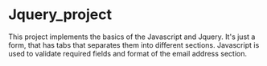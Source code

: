 # Jquery_project
This project implements the basics of the Javascript and Jquery. It's just a form, that has tabs that separates them into different sections. Javascript is used to validate required fields and format of the email address section.
